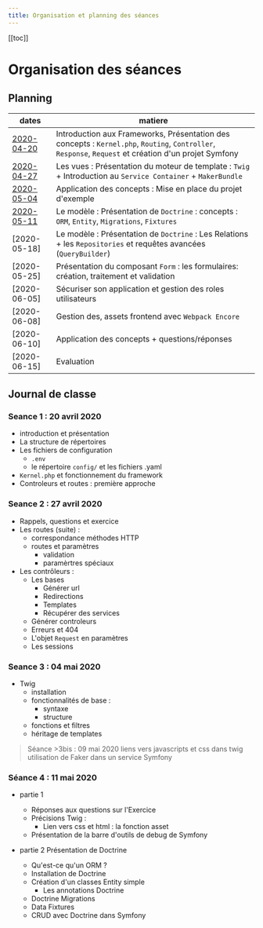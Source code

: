 ```yaml
---
title: Organisation et planning des séances
--- 
```


[[toc]]

# Organisation des séances
## Planning
|dates  |matiere|
--------|-------|
[2020-04-20](./#seance-1-20-avril-2020) | Introduction aux Frameworks, Présentation des concepts : `Kernel.php`, `Routing`, `Controller`, `Response`, `Request` et création d'un projet Symfony
[2020-04-27](./#seance-2-27-avril-2020) | Les vues : Présentation du moteur de template : `Twig` + Introduction au `Service Container` + `MakerBundle`  
[2020-05-04](./#seance-3-04-mai-2020) | Application des concepts : Mise en place du projet d'exemple
[2020-05-11](./#seance-4-11-mai-2020) | Le modèle : Présentation de `Doctrine` : concepts : `ORM`, `Entity`, `Migrations`, `Fixtures`
[2020-05-18] | Le modèle : Présentation de `Doctrine` : Les Relations + les `Repositories` et requêtes avancées (`QueryBuilder`) 
[2020-05-25] | Présentation du composant `Form` : les formulaires: création, traitement et validation
[2020-06-05] | Sécuriser son application et gestion des roles utilisateurs
[2020-06-08] | Gestion des, assets frontend avec `Webpack Encore`
[2020-06-10] | Application des concepts + questions/réponses
[2020-06-15] | Evaluation

## Journal de classe
### Seance 1 : 20 avril 2020 

- introduction et présentation
- La structure de répertoires
- Les fichiers de configuration
    - `.env`
    - le répertoire `config/` et les fichiers .yaml
- `Kernel.php` et fonctionnement du framework
- Controleurs et routes : première approche 

### Seance 2 : 27 avril 2020

- Rappels, questions et exercice
- Les routes (suite) :
    - correspondance méthodes HTTP 
    - routes et paramètres
        - validation
        - paramèrtres spéciaux  
- Les contrôleurs : 
    - Les bases
        - Générer url
        - Redirections
        - Templates
        - Récupérer des services    
    - Générer controleurs
    - Erreurs et 404
    - L'objet `Request` en paramètres
    - Les sessions

### Seance 3 : 04 mai 2020

- Twig
    - installation
    - fonctionnalités de base : 
        - syntaxe
        - structure
    - fonctions et filtres
    - héritage de templates 
    
> Séance >3bis : 09 mai 2020 
>   liens vers javascripts et css dans twig
>   utilisation de Faker dans un service Symfony

### Séance 4 : 11 mai 2020

- partie 1
    - Réponses aux questions sur l'Exercice
    - Précisions Twig :
        - Lien vers css et html : la fonction asset
    - Présentation de la barre d'outils de debug de Symfony
    
- partie 2 Présentation de Doctrine
    - Qu'est-ce qu'un ORM ?
    - Installation de Doctrine
    - Création d'un classes Entity simple
        - Les annotations Doctrine
    - Doctrine Migrations
    - Data Fixtures
    - CRUD avec Doctrine dans Symfony